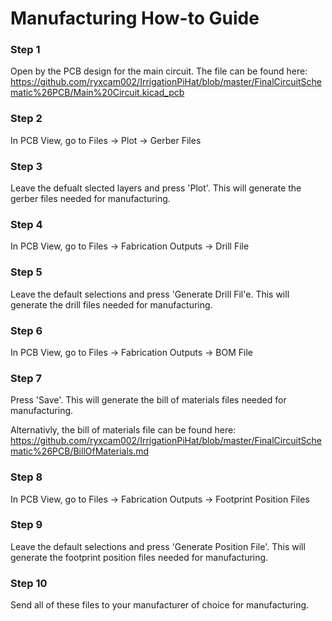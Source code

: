 # Manufacturing How-to Guide

### Step 1

Open by the PCB design for the main circuit. The file can be found here:
https://github.com/ryxcam002/IrrigationPiHat/blob/master/FinalCircuitSchematic%26PCB/Main%20Circuit.kicad_pcb

### Step 2

In PCB View, go to Files -> Plot -> Gerber Files

### Step 3

Leave the defualt slected layers and press 'Plot'. This will generate the gerber files needed for manufacturing.

### Step 4

In PCB View, go to Files -> Fabrication Outputs -> Drill File

### Step 5

Leave the default selections and press 'Generate Drill Fil'e. This will generate the drill files needed for manufacturing.

### Step 6

In PCB View, go to Files -> Fabrication Outputs -> BOM File

### Step 7

Press 'Save'. This will generate the bill of materials files needed for manufacturing.

Alternativly, the bill of materials file can be found here:
https://github.com/ryxcam002/IrrigationPiHat/blob/master/FinalCircuitSchematic%26PCB/BillOfMaterials.md 

### Step 8

In PCB View, go to Files -> Fabrication Outputs -> Footprint Position Files

### Step 9

Leave the default selections and press 'Generate Position File'. This will generate the footprint position files needed for manufacturing.

### Step 10

Send all of these files to your manufacturer of choice for manufacturing.
